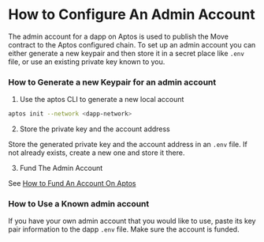 # How to Configure An Admin Account

The admin account for a dapp on Aptos is used to publish the Move contract to the Aptos configured chain. To set up an admin account you can either generate a new keypair and then store it in a secret place like `.env` file, or use an existing private key known to you.

### How to Generate a new Keypair for an admin account

1. Use the aptos CLI to generate a new local account

```bash
aptos init --network <dapp-network>
```

2. Store the private key and the account address

Store the generated private key and the account address in an `.env` file. If not already exists, create a new one and store it there.

3. Fund The Admin Account

See [How to Fund An Account On Aptos](./how_to_fund_an_account_on_aptos.md)

### How to Use a Known admin account

If you have your own admin account that you would like to use, paste its key pair information to the dapp `.env` file. Make sure the account is funded.

